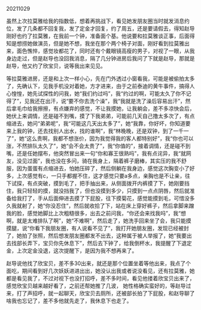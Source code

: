 20211029

虽然上次拉莫雅给我的指数低，想着再挑战下，看见她发朋友圈当时就发消息约位，发了几条都不回复我，发了定金才回复，约了周五，还是要请假去，得知赵导刚好也约了拉莫雅，在我前一个钟，准备面个基。他说要和拉莫雅谈正事，后面得知是想捞她做演员，但是她不想，我坐在那个两个椅子对面，刚好看到拉莫雅出来，面色憔悴，感觉妆都花了，同时还有个戴眼镜高瘦的男子，对视了一眼，从我身边走过，但是赵导也没回我消息，隔了几分钟进房后我问了下就是赵导，那就是赵导，他又约了欣宝贝，说等我出来见见。

等拉莫雅进房，还是和上次一样小心，先在门外透过小窗看我，可能是被偷拍太多了，先确认下，见我手机没对着她，方才进来，由于之前泰迪的黄牛事件，搞得人心惶惶，她先试探性的问我，她“我们约过吗”，我“约过的啊，可能太久了你不记得了”，见我还在出汗，说“要不你去洗个澡”，我“我就是洗了澡后容易出汗”，然后拿毛巾给我擦擦，有点嫌弃的感觉，不让我摸她，让我躺会，差不多凉快会后，她伏上来调情，还是碰不到嘴，摸了下我弟弟，可能前几天自己撸太多次了，有点缩进去，她问“弟弟呢”，我“可能这几天出太多了”，她“我靠，你好坏，你知道要来上我的钟，还去找别人出水，找的谁啊”，我“林晚晚，还是双钟，到了一千一了”，她“这么贵啊，我都不想涨价，因为我觉得我的客人都特别好”，我“你也可以涨，不然排队太久了”，她“会不会太贵了”，我“你值的”，接着调情，还是碰不到嘴，还是任她摆布，他突然冒出来一句“你和寡王很熟吗”，我有点诧异，我“就网友，没见过面”，我也没在多问，骑在我身上，隔着裤子磨棒，其实压的我不舒服，因为蛋蛋有点缩进去，怕她压碎了，然后侧躺在我身边，感觉这次胸变小了好多，上次感觉有c，一只手都握不住，这才感觉只要a多点，亲胸也是不让亲，往下试探，有点突破，摸到毛了，把手抽出来，从侧面拨开内裤摸了下，她刚要挡住，我只轻轻的摸，就没挡我了，但也没摸到多少，只摸到一点点阴唇，然后就准备给我打了，手从后面伸进去摸了下屁股，往下摸菊花，感觉能摸到毛，可惜没多久我就射了，她“你没忍住”，然后就收拾了下，站在床上穿好裤子，然后拿脚来蹭我的脸，感觉她脚比上次粗糙很多，出去之前问我，“你还会来找我吗”，我“想啊，就是太难排队了啊”，她“不难啊”，然后走了，她洗手回来坐了会，我只能摸摸腿，说“你看下我朋友圈，有人说看不见了”，我打开她朋友圈，发现已经被封了，她拍了张照，然后想发朋友圈都发不出去，这种属于被人举报了，她“我要出去找部长弄下，宝贝你先休息下”，然后去下钟了，给我倒杯水，我提醒了下退定金，上次定金没退，这次提醒下，是因为我不想再来了。

赵导说他找了欣宝贝，差不多30出来，就还是那个位置坐着等他出来，我点了个面吃，期间看到好几次妖妖进进出出，她没认出我或者说没看见，还有拉莫雅，她都是看见我了，不过对视下也没打招呼，差不多时间，看见他搂着欣宝贝出来了，感觉欣宝贝越来越好看了，之前还帮她推了几波， 她性格确实蛮好的，等赵导过来，打了声招呼，就一起聊天，欣宝贝去厕所，还被部长拍了下屁股，和赵导聊了啥我也忘记了，差不多他就先走了，我休息下也走了。

